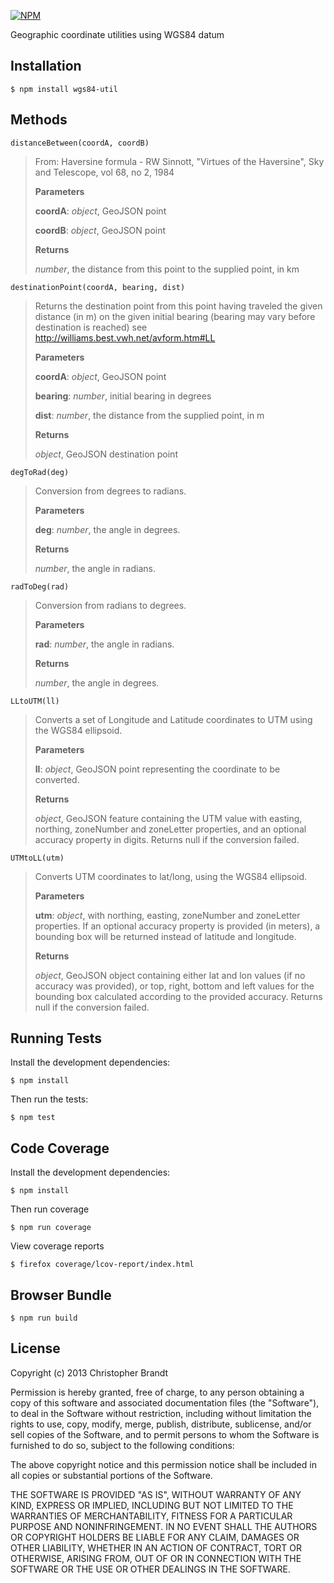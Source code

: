 [![NPM](https://nodei.co/npm/wgs84-util.png?downloads=true&stars=true)](https://nodei.co/npm/wgs84-util/)

Geographic coordinate utilities using WGS84 datum

Installation
-------------
    $ npm install wgs84-util

Methods
--------
    distanceBetween(coordA, coordB)
> From: Haversine formula - RW Sinnott, "Virtues of the Haversine",
> Sky and Telescope, vol 68, no 2, 1984
>
> **Parameters**
>
> **coordA**:  *object*,  GeoJSON point
>
> **coordB**:  *object*,  GeoJSON point
>
> **Returns**
>
> *number*,  the distance from this point to the supplied point, in km

    destinationPoint(coordA, bearing, dist)
> Returns the destination point from this point having traveled the given distance (in m) on the
> given initial bearing (bearing may vary before destination is reached)
> see http://williams.best.vwh.net/avform.htm#LL
>
> **Parameters**
>
> **coordA**:  *object*, GeoJSON point
>
> **bearing**:  *number*,  initial bearing in degrees
>
> **dist**:  *number*, the distance from the supplied point, in m
>
> **Returns**
>
> *object*,  GeoJSON destination point


    degToRad(deg)
> Conversion from degrees to radians.
>
> **Parameters**
>
> **deg**:  *number*,  the angle in degrees.
>
> **Returns**
>
> *number*,  the angle in radians.

    radToDeg(rad)

> Conversion from radians to degrees.
>
> **Parameters**
>
> **rad**:  *number*,  the angle in radians.
>
> **Returns**
>
> *number*,  the angle in degrees.

    LLtoUTM(ll)

> Converts a set of Longitude and Latitude coordinates to UTM
> using the WGS84 ellipsoid.
>
> **Parameters**
>
> **ll**:  *object*, GeoJSON point representing the coordinate to be converted.
>
> **Returns**
>
> *object*,  GeoJSON feature containing the UTM value with easting,
> northing, zoneNumber and zoneLetter properties, and an optional
> accuracy property in digits. Returns null if the conversion failed.

    UTMtoLL(utm)
> Converts UTM coordinates to lat/long, using the WGS84 ellipsoid.
>
> **Parameters**
>
> **utm**:  *object*, with northing, easting, zoneNumber
> and zoneLetter properties. If an optional accuracy property is
> provided (in meters), a bounding box will be returned instead of
> latitude and longitude.
>
> **Returns**
>
> *object*, GeoJSON object containing either lat and lon values
> (if no accuracy was provided), or top, right, bottom and left values
> for the bounding box calculated according to the provided accuracy.
> Returns null if the conversion failed.

Running Tests
--------------
Install the development dependencies:

    $ npm install

Then run the tests:

    $ npm test

Code Coverage
--------------
Install the development dependencies:

    $ npm install

Then run coverage

    $ npm run coverage

View coverage reports

    $ firefox coverage/lcov-report/index.html

Browser Bundle
---------------
    $ npm run build

## License

Copyright (c) 2013 Christopher Brandt

Permission is hereby granted, free of charge, to any person obtaining a copy of this software and associated documentation files (the "Software"), to deal in the Software without restriction, including without limitation the rights to use, copy, modify, merge, publish, distribute, sublicense, and/or sell copies of the Software, and to permit persons to whom the Software is furnished to do so, subject to the following conditions:

The above copyright notice and this permission notice shall be included in all copies or substantial portions of the Software.

THE SOFTWARE IS PROVIDED "AS IS", WITHOUT WARRANTY OF ANY KIND, EXPRESS OR IMPLIED, INCLUDING BUT NOT LIMITED TO THE WARRANTIES OF MERCHANTABILITY, FITNESS FOR A PARTICULAR PURPOSE AND NONINFRINGEMENT. IN NO EVENT SHALL THE AUTHORS OR COPYRIGHT HOLDERS BE LIABLE FOR ANY CLAIM, DAMAGES OR OTHER LIABILITY, WHETHER IN AN ACTION OF CONTRACT, TORT OR OTHERWISE, ARISING FROM, OUT OF OR IN CONNECTION WITH THE SOFTWARE OR THE USE OR OTHER DEALINGS IN THE SOFTWARE.

